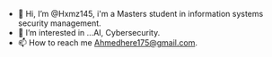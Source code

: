 - 👋 Hi, I’m @Hxmz145, i'm a Masters student in information systems security management.
- 👀 I’m interested in ...AI, Cybersecurity.
- 📫 How to reach me Ahmedhere175@gmail.com.

<!---
Hxmz145/Hxmz145 is a ✨ special ✨ repository because its `README.md` (this file) appears on your GitHub profile.
You can click the Preview link to take a look at your changes.
--->
